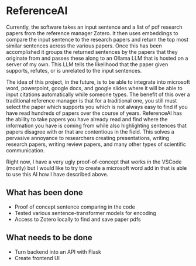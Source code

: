 # ReferenceAI

Currently, the software takes an input sentence and a list of pdf research papers from the reference manager Zotero. It then uses embeddings to compare the input sentence to the research papers and return the top most similar sentences across the various papers. Once this has been accomplished it groups the returned sentences by the papers that they originate from and passes these along to an Ollama LLM that is hosted on a server of my own. This LLM tells the likelihood that the paper given supports, refutes, or is unrelated to the input sentences. 

The idea of this project, in the future, is to be able to integrate into microsoft word, powerpoint, google docs, and google slides where it will be able to input citations automatically while someone types. The benefit of this over a traditional reference manager is that for a traditional one, you still must select the paper which supports you which is not always easy to find if you have read hundreds of papers over the course of years. ReferenceAI has the ability to take papers you have already read and find where the information you have is coming from while also highlighting sentences that papers disagree with or that are contentious in the field. This solves a pervasive annoyance to researchers creating presentations, writing research papers, writing review papers, and many other types of scientific communication. 

Right now, I have a very ugly proof-of-concept that works in the VSCode (mostly) but I would like to try to create a microsoft word add in that is able to use this AI how I have described above. 

## What has been done
- Proof of concept sentence comparing in the code
- Tested various sentence-transformer models for encoding 
- Access to Zotero locally to find and save paper pdfs

## What needs to be done
- Turn backend into an API with Flask
- Create frontend UI 
